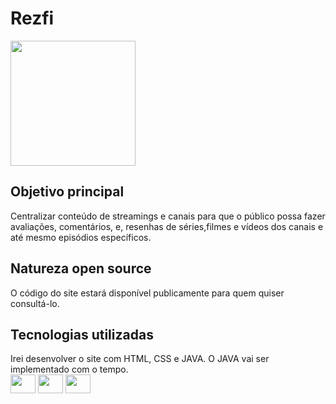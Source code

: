 <html>
  <body>
  <head>
  </head>
  <h1> Rezfi </h1>
    <img width ="200px" src ="readstreamings/images/logo.png">
    <h2>Objetivo principal</h2>
    Centralizar conteúdo de streamings e canais para que o público possa fazer avaliações, comentários, e, resenhas de séries,filmes e vídeos dos canais e até mesmo episódios específicos.

  <h2>Natureza open source</h2>
  O código do site estará disponível publicamente para quem quiser consultá-lo.

  <h2>Tecnologias utilizadas</h2>
  Irei desenvolver o site com HTML, CSS e JAVA. O JAVA vai ser implementado com o tempo.   
<div>
 <img width = "40" height = "30" src = "https://cdn.jsdelivr.net/gh/devicons/devicon@latest/icons/html5/html5-original.svg">
  <img width = "40" height = "30" src = "https://cdn.jsdelivr.net/gh/devicons/devicon@latest/icons/css3/css3-original.svg">
   <img width = "40" height = "30" src = "https://cdn.jsdelivr.net/gh/devicons/devicon@latest/icons/java/java-original.svg">
</div>
  </body>
</html>
